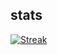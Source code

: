 
## stats
[![Streak](https://github-readme-streak-stats.herokuapp.com/?user=MATIFIREofficiel&theme=radical)](https://github.com/MATIFIREofficiel)

